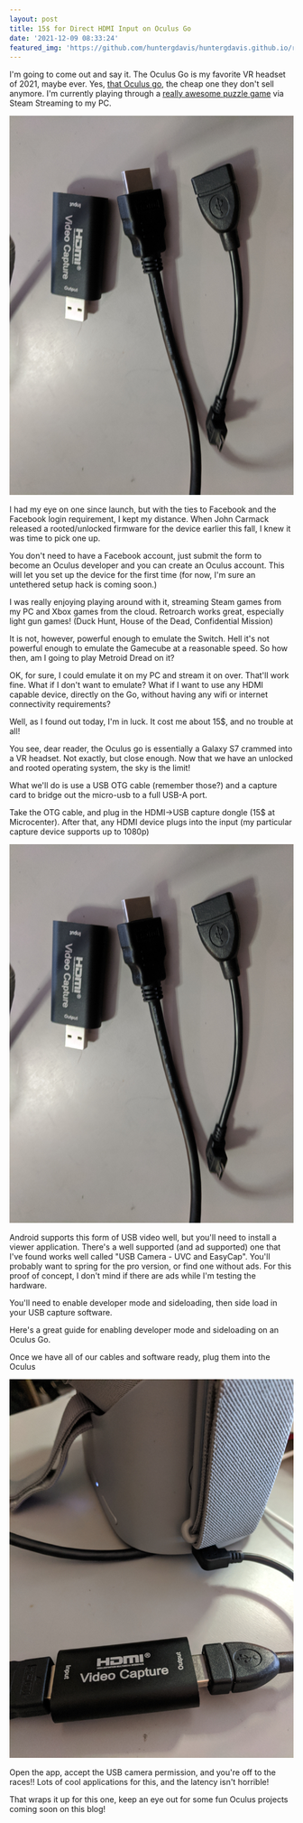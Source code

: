 ```yaml
---
layout: post
title: 15$ for Direct HDMI Input on Oculus Go 
date: '2021-12-09 08:33:24'
featured_img: 'https://github.com/huntergdavis/huntergdavis.github.io/raw/master/content/images/2021/oculus_hunter.jpg'
---
```

I'm going to come out and say it.  The Oculus Go is my favorite VR headset of 2021, maybe ever.  Yes, [that Oculus go](https://www.oculus.com/go/), the cheap one they don't sell anymore.  I'm currently playing through a [really awesome puzzle game](https://store.steampowered.com/app/1157200/Magnesium_173/) via Steam Streaming to my PC. 

<img src="https://github.com/huntergdavis/huntergdavis.github.io/raw/master/content/images/2021/cables_for_oculus_hdmi.jpg" width="640">

I had my eye on one since launch, but with the ties to Facebook and the Facebook login requirement, I kept my distance.  When John Carmack released a rooted/unlocked firmware for the device earlier this fall, I knew it was time to pick one up. 

You don't need to have a Facebook account, just submit the form to become an Oculus developer and you can create an Oculus account.  This will let you set up the device for the first time (for now, I'm sure an untethered setup hack is coming soon.)

I was really enjoying playing around with it, streaming Steam games from my PC and Xbox games from the cloud.  Retroarch works great, especially light gun games!  (Duck Hunt, House of the Dead, Confidential Mission)

It is not, however, powerful enough to emulate the Switch.  Hell it's not powerful enough to emulate the Gamecube at a reasonable speed.  So how then, am I going to play Metroid Dread on it?  

OK, for sure, I could emulate it on my PC and stream it on over.  That'll work fine.  What if I don't want to emulate?  What if I want to use any HDMI capable device, directly on the Go, without having any wifi or internet connectivity requirements?

Well, as I found out today, I'm in luck.  It cost me about 15$, and no trouble at all!  

You see, dear reader, the Oculus go is essentially a Galaxy S7 crammed into a VR headset.  Not exactly, but close enough.  Now that we have an unlocked and rooted operating system, the sky is the limit!

What we'll do is use a USB OTG cable (remember those?) and a capture card to bridge out the micro-usb to a full USB-A port. 

Take the OTG cable, and plug in the HDMI->USB capture dongle (15$ at Microcenter).  After that, any HDMI device plugs into the input (my particular capture device supports up to 1080p)

<img src="https://github.com/huntergdavis/huntergdavis.github.io/raw/master/content/images/2021/cables_for_oculus_hdmi.jpg" width="640">

Android supports this form of USB video well, but you'll need to install a viewer application.  There's a well supported (and ad supported) one that I've found works well called "USB Camera - UVC and EasyCap".  You'll probably want to spring for the pro version, or find one without ads.  For this proof of concept, I don't mind if there are ads while I'm testing the hardware. 

You'll need to enable developer mode and sideloading, then side load in your USB capture software.  

Here's a great guide for enabling developer mode and sideloading on an Oculus Go. 

Once we have all of our cables and software ready, plug them into the Oculus

<img src="https://github.com/huntergdavis/huntergdavis.github.io/raw/master/content/images/2021/oculus_hdmi_in.jpg" width="640">

Open the app, accept the USB camera permission, and you're off to the races!!  Lots of cool applications for this, and the latency isn't horrible! 

That wraps it up for this one, keep an eye out for some fun Oculus projects coming soon on this blog!  

